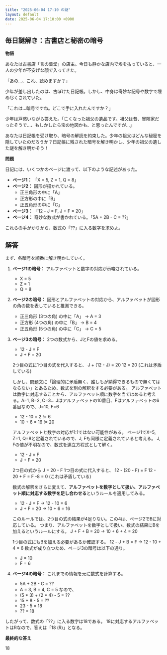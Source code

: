 ```yaml
---
title: "2025-06-04 17:10 の謎"
layout: default
date: 2025-06-04 17:10:00 +0900
---
```

## 毎日謎解き：古書店と秘密の暗号

**物語**

あなたは古書店「言の葉堂」の店主。今日も静かな店内で埃を払っていると、一人の少年が不安げな顔で入ってきた。

「あの…、これ、読めますか？」

少年が差し出したのは、古ぼけた日記帳。しかし、中身は奇妙な記号や数字で埋め尽くされていた。

「これは…暗号ですね。どこで手に入れたんですか？」

少年は戸惑いながら答えた。「亡くなった祖父の遺品です。祖父は昔、冒険家だったそうで…、もしかしたら宝の地図かも、と思ったんですが…」

あなたは日記帳を受け取り、暗号の解読を約束した。少年の祖父はどんな秘密を隠していたのだろうか？日記帳に残された暗号を解き明かし、少年の祖父の遺した謎を解き明かそう！

**問題**

日記には、いくつかのページに渡って、以下のような記述があった。

*   **ページ1：** 「X = 5, Z = 1, Q = 8」
*   **ページ2：** 図形が描かれている。
    *   正三角形の中に「A」
    *   正方形の中に「B」
    *   正五角形の中に「C」
*   **ページ3：** 「12 - J = F, J + F = 20」
*   **ページ4：** 奇妙な数式が書かれている。「5A + 2B - C = ??」

これらの手がかりから、数式の「??」に入る数字を求めよ。

## 解答

まず、各暗号を順番に解き明かしていく。

1.  **ページ1の暗号：**
    アルファベットと数字の対応が示唆されている。
    *   X = 5
    *   Z = 1
    *   Q = 8

2.  **ページ2の暗号：**
    図形とアルファベットの対応から、アルファベットが図形の角の数を表していると推測できる。
    *   正三角形 (3つの角) の中に「A」 → A = 3
    *   正方形 (4つの角) の中に「B」 → B = 4
    *   正五角形 (5つの角) の中に「C」 → C = 5

3.  **ページ3の暗号：**
    2つの数式から、JとFの値を求める。
    *   12 - J = F
    *   J + F = 20

    2つ目の式に1つ目の式を代入すると、
    J + (12 - J) = 20
    12 = 20 (これは矛盾している)

    しかし、問題文に「論理的に矛盾無く、誰しもが納得できるもので無くてはならない」とあるため、数式を別の解釈をする必要がある。
    アルファベットは数字に対応することから、アルファベット順に数字を当てはめると考える。A=1, B=2, C=3...
    Jはアルファベットの10番目、Fはアルファベットの6番目なので、J=10, F=6
    * 12 - 10 = 2 != 6
    * 10 + 6 = 16 != 20

    アルファベットと数字の対応が1:1ではない可能性がある。
    ページ1でX=5, Z=1, Q=8と定義されているので、J, Fも同様に定義されていると考える。
    J, Fの値が不明なので、数式を連立方程式として解く。

    *   12 - J = F
    *   J + F = 20

    2つ目の式から J = 20 - F
    1つ目の式に代入すると、
    12 - (20 - F) = F
    12 - 20 + F = F
    -8 = 0 (これは矛盾している)

    数式の解釈をさらに変えて、**アルファベットを数字として扱い、アルファベット順に対応する数字を足し合わせる**というルールを適用してみる。

    * 12 - J = F  -> 12 - 10 = 6
    * J + F = 20 -> 10 + 6 = 16

    このルールでは、2つ目の式の結果が4足りない。この4は、ページ2でBに対応している。
    つまり、アルファベットを数字として扱い、数式の結果にBを加えるというルールにする。
    J + F + B = 20 -> 10 + 6 + 4 = 20

    1つ目の式にもBを加える必要があるか確認する。
    12 - J + B = F -> 12 - 10 + 4 = 6
    数式が成り立つため、ページ3の暗号は以下の通り。
    * J = 10
    * F = 6

4.  **ページ4の暗号：**
    これまでの情報を元に数式を計算する。
    *   5A + 2B - C = ??
    *   A = 3, B = 4, C = 5 なので、
    *   (5 * 3) + (2 * 4) - 5 = ??
    *   15 + 8 - 5 = ??
    *   23 - 5 = 18
    *   ?? = 18

したがって、数式の「??」に入る数字は18である。
18に対応するアルファベットはRなので、答えは「18 (R)」となる。

**最終的な答え**

18
